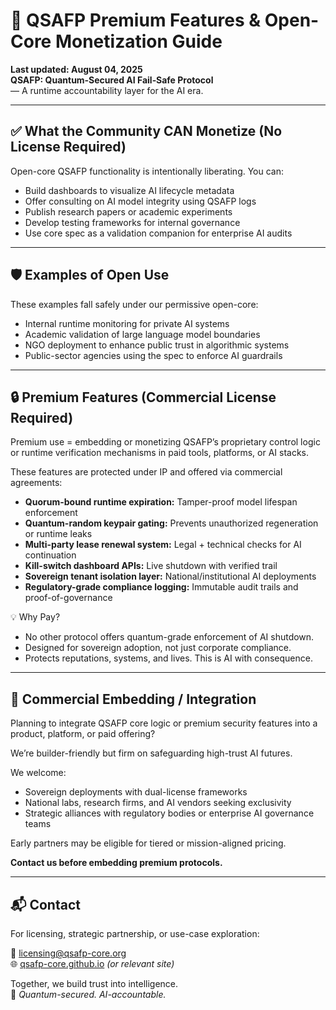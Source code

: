 # 🧠 QSAFP Premium Features & Open-Core Monetization Guide  
**Last updated: August 04, 2025**  
**QSAFP: Quantum‑Secured AI Fail‑Safe Protocol**  
— A runtime accountability layer for the AI era.

---

## ✅ What the Community CAN Monetize (No License Required)
Open-core QSAFP functionality is intentionally liberating. You can:
- Build dashboards to visualize AI lifecycle metadata
- Offer consulting on AI model integrity using QSAFP logs
- Publish research papers or academic experiments
- Develop testing frameworks for internal governance
- Use core spec as a validation companion for enterprise AI audits

---

## 🛡️ Examples of Open Use
These examples fall safely under our permissive open-core:
- Internal runtime monitoring for private AI systems
- Academic validation of large language model boundaries
- NGO deployment to enhance public trust in algorithmic systems
- Public-sector agencies using the spec to enforce AI guardrails

---

## 🔒 Premium Features (Commercial License Required)
Premium use = embedding or monetizing QSAFP’s proprietary control logic or runtime verification mechanisms in paid tools, platforms, or AI stacks.

These features are protected under IP and offered via commercial agreements:
- **Quorum-bound runtime expiration:** Tamper-proof model lifespan enforcement
- **Quantum-random keypair gating:** Prevents unauthorized regeneration or runtime leaks
- **Multi-party lease renewal system:** Legal + technical checks for AI continuation
- **Kill-switch dashboard APIs:** Live shutdown with verified trail
- **Sovereign tenant isolation layer:** National/institutional AI deployments
- **Regulatory-grade compliance logging:** Immutable audit trails and proof-of-governance

💡 Why Pay?
- No other protocol offers quantum-grade enforcement of AI shutdown.
- Designed for sovereign adoption, not just corporate compliance.
- Protects reputations, systems, and lives. This is AI with consequence.

---

## 🤝 Commercial Embedding / Integration
Planning to integrate QSAFP core logic or premium security features into a product, platform, or paid offering?

We’re builder-friendly but firm on safeguarding high-trust AI futures.

We welcome:
- Sovereign deployments with dual-license frameworks
- National labs, research firms, and AI vendors seeking exclusivity
- Strategic alliances with regulatory bodies or enterprise AI governance teams

Early partners may be eligible for tiered or mission-aligned pricing.

**Contact us before embedding premium protocols.**

---

## 📬 Contact
For licensing, strategic partnership, or use-case exploration:

📧 licensing@qsafp-core.org  
🌐 [qsafp-core.github.io](https://qsafp-core.github.io) *(or relevant site)*

Together, we build trust into intelligence.  
💠 *Quantum-secured. AI-accountable.*
